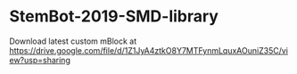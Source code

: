 # StemBot-2019-SMD-library

Download latest custom mBlock at https://drive.google.com/file/d/1Z1JyA4ztkO8Y7MTFynmLquxAOuniZ35C/view?usp=sharing
